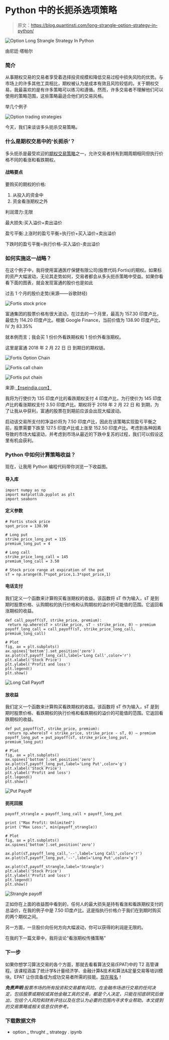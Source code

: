 # Python 中的长扼杀选项策略

> 原文：<https://blog.quantinsti.com/long-strangle-option-strategy-in-python/>

![Option Long Strangle Strategy In Python](img/f3484d23b84effba36b88a8d04b137ae.png)

由尼廷·塔帕尔

### **简介**

从事期权交易的交易者享受着选择投资规模和降低交易过程中损失风险的优势。与市场上的许多其他工具相比，期权被认为是成本有效且风险较低的。关于期权交易，我最喜欢的是有许多策略可以练习和遵循。然而，许多交易者不理解他们可以使用的策略范围，这些策略最适合他们的交易风格。

举几个例子

![Option trading strategies](img/e3c6ccf23e2184bf4c708499d7e3be80.png)

今天，我们来谈谈多头扼杀交易策略。

### **什么是期权交易中的‘长扼杀’？**

多头扼杀是最受欢迎的[期权交易策略](https://blog.quantinsti.com/moving-average-crossover-trade-nifty-options/)之一，允许交易者持有到期周期相同但执行价格不同的看涨和看跌期权。

#### 战略要点

要购买的期权的价格:

1.  从投入的资金中
2.  资金看涨期权之外

利润潜力:无限

最大损失:买入溢价+卖出溢价

盈亏平衡:上涨时的盈亏平衡=执行价+买入溢价+卖出溢价

下跌时的盈亏平衡=执行价格-买入溢价-卖出溢价

### **如何实施这一战略？**

在这个例子中，我将使用富通医疗保健有限公司(股票代码:Fortis)的期权。如果标的资产大幅波动，无论其走势如何，交易者都会从多头扼杀策略中受益。如果你看看下面的图表，就会发现富通的股价也是如此

过去 1 个月的股价走势(来源——谷歌财经)

![Fortis stock price](img/e28bb2bdab998afbb913e5d3b0a366bf.png)

富通集团的股票价格有很大波动，在过去的一个月里，最高为 157.30 印度卢比，最低为 114.20 印度卢比。根据 Google Finance，当前价值为 138.90 印度卢比，IV 为 83.35%

就本例而言；我会买 1 份价外看跌期权和 1 份价外看涨期权。

这里是富通 2018 年 2 月 22 日 日 到期日的期权链。

![Fortis Option Chain](img/b65d24c41170bb51a65d1cfcb1b607a8.png)

![Fortis call chain](img/13f928242b034b1e61fe6868b067dd5c.png)

![Fortis put chain](img/d5a0d68b9ef7c8f6e96a5fda35ae918d.png)

来源:[【nseindia.com】](https://www.nseindia.com/)

我将为行使价为 135 印度卢比的看跌期权支付 4 印度卢比，为行使价为 145 印度卢比的看涨期权支付 3.50 印度卢比。期权将于 2018 年 2 月 22 日 和 到期，为了让我从中获利，富通的股票在到期前应该会出现大幅波动。

启动该交易所支付的净溢价将为 7.50 印度卢比，因此在该策略实现盈亏平衡之前，股票需要下跌至 127.5 印度卢比或上涨至 152.50 印度卢比。考虑到各种因素导致的市场大幅波动，并考虑到市场从最近的下跌中复苏的过程，我们可以假设这里有机会获利。

### **Python 中如何计算策略收益？**

现在，让我用 Python 编程代码带你浏览一下收益图。

#### **导入库**

```
import numpy as np
import matplotlib.pyplot as plt
import seaborn
```

#### **定义参数**

```
# Fortis stock price 
spot_price = 138.90

# Long put
strike_price_long_put = 135
premium_long_put = 4

# Long call
strike_price_long_call = 145 
premium_long_call = 3.50

# Stock price range at expiration of the put
sT = np.arange(0.7*spot_price,1.3*spot_price,1)
```

#### **电话支付**

我们定义一个函数来计算购买看涨期权的收益。该函数将 sT 作为输入，sT 是到期时股票价格、认购期权的执行价格和认购期权的溢价的可能值的范围。它返回看涨期权的收益。

```
def call_payoff(sT, strike_price, premium):
 return np.where(sT > strike_price, sT - strike_price, 0) – premium
payoff_long_call = call_payoff(sT, strike_price_long_call, premium_long_call)

# Plot
fig, ax = plt.subplots()
ax.spines['bottom'].set_position('zero')
ax.plot(sT,payoff_long_call,label='Long Call',color='r')
plt.xlabel('Stock Price')
plt.ylabel('Profit and loss')
plt.legend()
plt.show()
```

![Long Call Payoff](img/9dd94278bed27770f63a1dfcf53f8f28.png)

#### **放收益**

我们定义一个函数来计算购买看跌期权的收益。该函数将 sT 作为输入，sT 是到期时股票价格、看跌期权的执行价格和看跌期权的溢价的可能值的范围。它返回看跌期权的收益。

```
def put_payoff(sT, strike_price, premium):
 return np.where(sT < strike_price, strike_price - sT, 0) – premium
payoff_long_put = put_payoff(sT, strike_price_long_put, premium_long_put)

# Plot
fig, ax = plt.subplots()
ax.spines['bottom'].set_position('zero')
ax.plot(sT,payoff_long_put,label='Long Put',color='g')
plt.xlabel('Stock Price')
plt.ylabel('Profit and loss')
plt.legend()
plt.show()
```

![Put Payoff](img/c590279d1489646c7282924173c6094b.png)

#### **扼死回报**

```
payoff_strangle = payoff_long_call + payoff_long_put

print ("Max Profit: Unlimited")
print ("Max Loss:", min(payoff_strangle))

# Plot
fig, ax = plt.subplots()
ax.spines['bottom'].set_position('zero')

ax.plot(sT,payoff_long_call,'--',label='Long Call',color='r')
ax.plot(sT,payoff_long_put,'--',label='Long Put',color='g')

ax.plot(sT,payoff_strangle,label='Strangle')
plt.xlabel('Stock Price')
plt.ylabel('Profit and loss')
plt.legend()
plt.show()
```

![Strangle payoff](img/fc98ca2451e76d5ce5d9206dfcff15d5.png)

正如你在上面的收益图中看到的，任何人的最大损失是持有看涨和看跌期权支付的总溢价，在我的例子中是 7.50 印度卢比。这是指执行价格介于我们在到期时购买的两个期权之间。

另一方面，一旦股价向任何方向大幅波动，你可以获得的利润是无限的。

在我的下一篇文章中，我将谈论“看涨期权传播策略”

### **下一步**

如果你想学习算法交易的各个方面，那就去看看算法交易(EPAT)中的 T2 高管课程。该课程涵盖了统计学&计量经济学、金融计算&技术和算法&定量交易等培训模块。EPAT 让你具备成为成功交易者所需的技能。[现在报名](https://www.quantinsti.com/epat/)！

***免责声明**:股票市场的所有投资和交易都有风险。在金融市场进行交易的任何决定，包括股票或期权或其他金融工具的交易，都是个人决定，只能在彻底研究后做出，包括个人风险和财务评估以及在您认为必要的范围内寻求专业帮助。本文提到的交易策略或相关信息仅供参考。*

### **下载数据文件**

*   option _ thrught _ strategy . ipynb